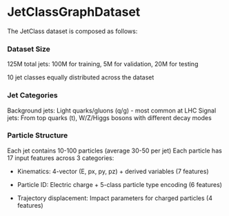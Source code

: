 # JetClassGraphDataset
The JetClass dataset is composed as follows:

### Dataset Size
125M total jets: 100M for training, 5M for validation, 20M for testing

10 jet classes equally distributed across the dataset

### Jet Categories
Background jets: Light quarks/gluons (q/g) - most common at LHC
Signal jets: From top quarks (t), W/Z/Higgs bosons with different decay modes

### Particle Structure
Each jet contains 10-100 particles (average 30-50 per jet)
Each particle has 17 input features across 3 categories:

- Kinematics: 4-vector (E, px, py, pz) + derived variables (7 features)

- Particle ID: Electric charge + 5-class particle type encoding (6 features)

- Trajectory displacement: Impact parameters for charged particles (4 features)
